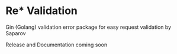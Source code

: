 # Re* Validation

Gin (Golang) validation error package for easy request validation by Saparov

Release and Documentation coming soon

